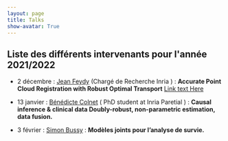 ```yaml
---
layout: page
title: Talks
show-avatar: True
---
```


## Liste des différents intervenants pour l'année 2021/2022


- 2 décembre : [Jean Feydy](https://www.jeanfeydy.com/) (Chargé de Recherche Inria ) : **Accurate Point Cloud Registration
with Robust Optimal Transport**  [Link text Here](https://www.jeanfeydy.com/Papers/RobOT_NeurIPS_2021.pdf)

- 13 janvier : [Bénédicte Colnet](https://benedictecolnet.github.io/) ( PhD student at Inria Paretial ) : **Causal inference & clinical data
Doubly-robust, non-parametric estimation, data fusion.**

- 3 février : [Simon Bussy](https://simonbussy.com/) : **Modèles joints pour l’analyse de survie.**


